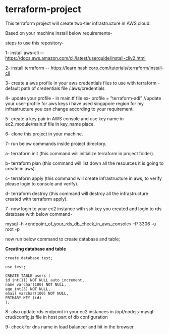 # terraform-project

This terraform project will create two-tier infrastructure in AWS cloud.

Based on your machine install below requirements-

steps to use this repository-

1- install aws-cli -- https://docs.aws.amazon.com/cli/latest/userguide/install-cliv2.html

2- install terraform -- https://learn.hashicorp.com/tutorials/terraform/install-cli

3- create a aws profile in your aws credentials files to use with terraform -
default path of credentials file <userhome>/.aws/credentials

4- update your profile -  in main.tf file ex-   profile = "terraform-adi" //update your user-profile for aws keys
i have used singapore region for my infrastructure you can change according to your requirement.

5- create a key pair in AWS console and use key name in  ec2_module/main.tf file in key_name place.

6- clone this project in your machine.

7- run below commands inside project directory.

a- terraform init (this command will initialize terraform in project folder).

b- terraform plan  (this command will list down all the resources it is going to create in aws).

c- terraform apply (this command will create infrastructure in aws, to verify please login to console and verify).

d- terraform destroy (this command will destroy all the infrastructure created with terraform apply).


7- now login to your ec2 instance with ssh key you created and login to rds database with below command-

mysql -h <endpoint_of_your_rds_db_check_in_aws_console> -P 3306 -u root -p

now run below command to create database and table;

**Creating database and table**

```
create database test;

use test;

CREATE TABLE users (
id int(11) NOT NULL auto_increment,
name varchar(100) NOT NULL,
age int(3) NOT NULL,
email varchar(100) NOT NULL,
PRIMARY KEY (id)
);
```
8- also update rds endpoint in your ec2 instances in /opt/nodejs-mysql-crud/config.js file in host part of db configuration

9- check for dns name in load balancer and hit in the browser.
